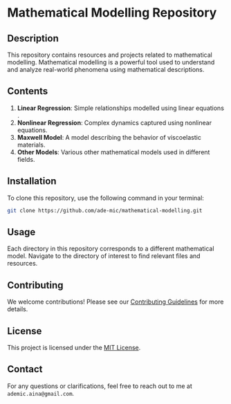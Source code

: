 # Mathematical Modelling Repository

## Description
This repository contains resources and projects related to mathematical modelling. Mathematical modelling is a powerful tool used to understand and analyze real-world phenomena using mathematical descriptions.

## Contents
1. **Linear Regression**: Simple relationships modelled using linear equations .
2. **Nonlinear Regression**: Complex dynamics captured using nonlinear equations.
3. **Maxwell Model**: A model describing the behavior of viscoelastic materials.
4. **Other Models**: Various other mathematical models used in different fields.

## Installation
To clone this repository, use the following command in your terminal:

```bash
git clone https://github.com/ade-mic/mathematical-modelling.git
```

## Usage
Each directory in this repository corresponds to a different mathematical model. Navigate to the directory of interest to find relevant files and resources.

## Contributing
We welcome contributions! Please see our [Contributing Guidelines](CONTRIBUTING.md) for more details.

## License
This project is licensed under the [MIT License](LICENSE).

## Contact
For any questions or clarifications, feel free to reach out to me at `ademic.aina@gmail.com`.
